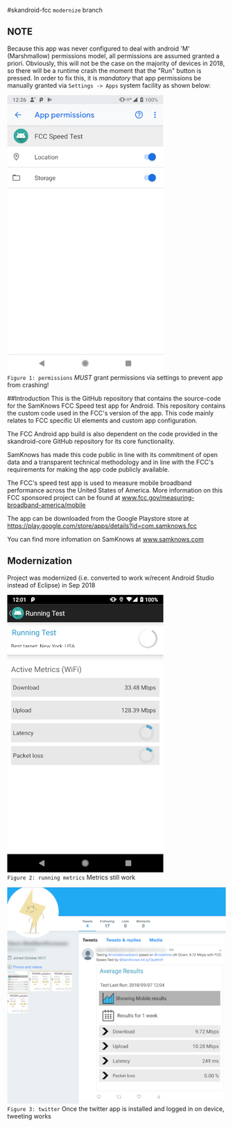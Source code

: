 #skandroid-fcc
`modernize` branch

## NOTE
Because this app was never configured to deal with android 'M' (Marshmallow) permissions model,
all permissions are assumed granted a priori.  Obviously, this will not be the case on the
majority of devices in 2018, so there will be a runtime crash the moment
that the "Run" button is pressed.  In order to fix this,
it is *mandatory* that app permissions be manually granted via `Settings -> Apps` 
system facility as shown below:

![Screengrab](docs/screengrabs/skandroid-fcc_permissions_manually_granted_via_settings.png)<br>
`Figure 1: permissions` *MUST* grant permissions via settings to prevent app from crashing!

##Introduction
This is the GitHub repository that contains the source-code for the SamKnows FCC Speed test app for Android. This repository contains the custom code used in the FCC's version of the app. This code mainly relates to FCC specific UI elements and custom app configuration.

The FCC Android app build is also dependent on the code provided in the skandroid-core GitHub repository for its core functionality.

SamKnows has made this code public in line with its commitment of open data and a transparent technical methodology and in line with the FCC's requirements for making the app code publicly available.

The FCC's speed test app is used to measure mobile broadband performance across the United States of America. More information on this FCC sponsored project can be found at www.fcc.gov/measuring-broadband-america/mobile

The app can be downloaded from the Google Playstore store at https://play.google.com/store/apps/details?id=com.samknows.fcc

You can find more infomation on SamKnows at www.samknows.com

## Modernization
Project was modernized (i.e. converted to work w/recent Android Studio instead of Eclipse)
in Sep 2018

![Screengrab](docs/screengrabs/skandroid-fcc_metrics_running.png)<br>
`Figure 2: running metrics` Metrics still work

![Screengrab](docs/screengrabs/skandroid-fcc_twitter_works_2018-09-07.png)<br>
`Figure 3: twitter` Once the twitter app is installed and logged in on device, tweeting works
